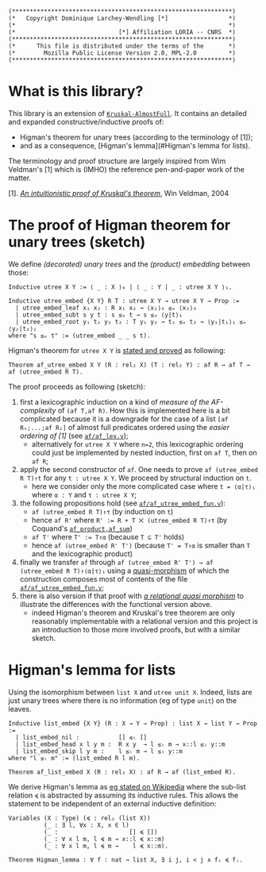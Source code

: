 ```
(**************************************************************)
(*   Copyright Dominique Larchey-Wendling [*]                 *)
(*                                                            *)
(*                             [*] Affiliation LORIA -- CNRS  *)
(**************************************************************)
(*      This file is distributed under the terms of the       *)
(*        Mozilla Public License Version 2.0, MPL-2.0         *)
(**************************************************************)
```

# What is this library?

This library is an extension of [`Kruskal-AlmostFull`](https://github.com/DmxLarchey/Kruskal-AlmostFull).
It contains an detailed and expanded constructive/inductive proofs of:
- Higman's theorem for unary trees (according to the terminology of \[1\]);
- and as a consequence, [Higman's lemma](#Higman's lemma for lists).

The terminology and proof structure are largely inspired from Wim Veldman's \[1\] 
which is (IMHO) the reference pen-and-paper work of the matter.

\[1\]. [_An intuitionistic proof of Kruskal's theorem_](https://link.springer.com/article/10.1007/s00153-003-0207-x), Win Veldman, 2004

# The proof of Higman theorem for unary trees (sketch)

We define _(decorated) unary trees_ and the _(product) embedding_ between those:
```coq
Inductive utree X Y := ⟨ _ : X ⟩₀ | ⟨ _ : Y | _ : utree X Y ⟩₁.
  
Inductive utree_embed {X Y} R T : utree X Y → utree X Y → Prop :=
  | utree_embed_leaf x₁ x₂ : R x₁ x₂ → ⟨x₁⟩₀ ≤ₑ ⟨x₂⟩₀
  | utree_embed_subt s y t : s ≤ₑ t → s ≤ₑ ⟨y|t⟩₁
  | utree_embed_root y₁ t₁ y₂ t₂ : T y₁ y₂ → t₁ ≤ₑ t₂ → ⟨y₁|t₁⟩₁ ≤ₑ ⟨y₂|t₂⟩₁
where "s ≤ₑ t" := (utree_embed _ _ s t).
```

Higman's theorem for `utree X Y` is [stated and proved](heories/af/af_utree_embed.v) as following:
```coq
Theorem af_utree_embed X Y (R : rel₂ X) (T : rel₂ Y) : af R → af T → af (utree_embed R T). 
```

The proof proceeds as following (sketch):
1. first a lexicographic induction on a kind of _measure of the AF-complexity_ of `(af T,af R)`. 
   How this is implemented here is a bit complicated because it is a downgrade for 
   the case of a list `[af Rₙ;...;af R₁]` of almost full predicates ordered using the
   _easier ordering of \[1\]_ (see [`af/af_lex.v`](theories/af/af_lex.v));
    - alternatively for `utree X Y` where `n=2`, this lexicographic ordering could
      just be implemented by nested induction, first on `af T`, then on `af R`;
3. apply the second constructor of `af`. One needs to prove `af (utree_embed R T)↑t` for
   any `t : utree X Y`. We proceed by structural induction on `t`. 
    - here we consider only the more complicated case where `t = ⟨α|τ⟩₁` where `α : Y` and `τ : utree X Y`;
5. the following propositions hold (see [`af/af_utree_embed_fun.v`](theories/af/af_utree_embed_fun.v)):
    - `af (utree_embed R T)↑τ` (by induction on `t`)
    - hence `af R'` where `R' := R + T ⨉ (utree_embed R T)↑τ` (by Coquand's [`af_product,af_sum`](https://github.com/DmxLarchey/Kruskal-AlmostFull/blob/main/theories/af/af_tools.v))
    - `af T'` where `T' := T↑α` (because `T ⊆ T'`  holds)
    - hence `af (utree_embed R' T')` (because `T' = T↑α` is smaller than `T` and the lexicographic product)
6. finally we transfer `af` through `af (utree_embed R' T') → af (utree_embed R T)↑⟨α|τ⟩₁`
   using a [quasi-morphism](theories/af/af_quasi_morphism.v) of which the construction
   composes most of contents of the file [`af/af_utree_embed_fun.v`](theories/af/af_utree_embed_fun.v);
7. there is also version if that proof with [_a relational quasi morphism_](theories/af/af_utree_embed_rel.v)
   to illustrate the differences with the functional version above.
    - indeed Higman's theorem and Kruskal's tree theorem are only reasonably implementable with a 
      relational version and this project is an introduction to those more involved proofs, 
      but with a similar sketch.

# Higman's lemma for lists

Using the isomorphism between `list X` and `utree unit X`. Indeed, lists are just unary trees where
there is no information (eg of type `unit`) on the leaves.

```coq
Inductive list_embed {X Y} (R : X → Y → Prop) : list X → list Y → Prop :=
  | list_embed_nil :           [] ≤ₗ []
  | list_embed_head x l y m :  R x y  → l ≤ₗ m → x::l ≤ₗ y::m
  | list_embed_skip l y m :    l ≤ₗ m → l ≤ₗ y::m
where "l ≤ₗ m" := (list_embed R l m).

Theorem af_list_embed X (R : rel₂ X) : af R → af (list_embed R).
```

We derive Higman's lemma as [eg stated on Wikipedia](https://en.wikipedia.org/w/index.php?title=Higman%27s_lemma&oldid=841018000)
where the sub-list relation `≼` is abstracted by assuming its inductive rules. This allows the statement to be independent of
an external inductive definition:
```coq
Variables (X : Type) (≼ : rel₂ (list X))
          (_ : ∃ l, ∀x : X, x ∈ l) 
          (_ :                    [] ≼ [])
          (_ : ∀ x l m, l ≼ m → x::l ≼ x::m)
          (_ : ∀ x l m, l ≼ m →    l ≼ x::m).

Theorem Higman_lemma : ∀ f : nat → list X, ∃ i j, i < j ∧ fᵢ ≼ fⱼ.
```
